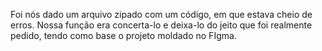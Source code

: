 Foi nós dado um arquivo zipado com um código, em que estava cheio de erros. Nossa função era concerta-lo e deixa-lo do jeito que foi realmente pedido, tendo como base o projeto moldado no FIgma.
